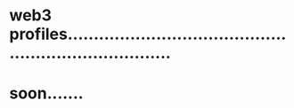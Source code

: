 # web3 profiles.........................................................................
# soon.......
